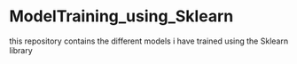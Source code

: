 # ModelTraining_using_Sklearn
this repository contains the different models i have trained using the Sklearn library
